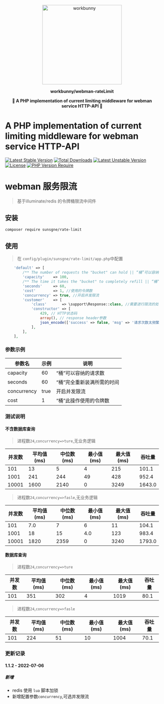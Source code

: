 <p align="center"><img width="260px" src="https://chaz6chez.cn/images/workbunny-logo.png" alt="workbunny"></p>

**<p align="center">workbunny/webman-rateLimit</p>**

**<p align="center">🦚 A PHP implementation of current limiting middleware for webman service HTTP-API 🦚</p>**

# A PHP implementation of current limiting middleware for webman service HTTP-API

[![Latest Stable Version](http://poser.pugx.org/sunsgne/rate-limit/v)](https://packagist.org/packages/workbunny/webman-nacos)
[![Total Downloads](http://poser.pugx.org/sunsgne/rate-limit/downloads)](https://packagist.org/packages/workbunny/webman-nacos)
[![Latest Unstable Version](http://poser.pugx.org/sunsgne/rate-limit/v/unstable)](https://packagist.org/packages/workbunny/webman-nacos)
[![License](http://poser.pugx.org/sunsgne/rate-limit/license)](https://packagist.org/packages/workbunny/webman-nacos)
[![PHP Version Require](http://poser.pugx.org/sunsgne/rate-limit/require/php)](https://packagist.org/packages/workbunny/webman-nacos)

# webman 服务限流

> 基于illuminate/redis 的令牌桶限流中间件

## 安装

```sh
composer require sunsgne/rate-limit
```

## 使用
> 在 `config/plugin/sunsgne/rate-limit/app.php`中配置
```php
    'default' => [
        /** The number of requests the "bucket" can hold || “桶”可以容纳的请求数 */
        'capacity'    => 100,
        /** The time it takes the "bucket" to completely refill || “桶”完全重新装满所需的时间  */
        'seconds'     => 60,
        'cost'        => 1, //使用的令牌数 
        'concurrency' => true, //开启并发限流
        'customer'    => [
            'class'       => \support\Response::class, //需要进行限流的处理的回调类
            'constructor' => [
                429, // HTTP状态码
                array(), // response header参数
                json_encode(['success' => false, 'msg' => '请求次数太频繁'], 256), // response Body参数
            ],
        ],
    ],
```
### 参数示例
| 参数名  | 示例  |  说明 |
| -------- |-----| ----- |
| capacity | 60  | “桶”可以容纳的请求数 |
| seconds | 60  | “桶”完全重新装满所需的时间 |
| concurrency | true  | 开启并发限流 |
| cost | 1   | “桶”此操作使用的令牌数 |


### 测试说明
#### 不含数据库查询

> 进程数`24`,`concurrency=>ture`,无业务逻辑


| 并发数    | 平均值(ms) | 中位数(ms) | 最小值(ms) | 最大值(ms) | 吞吐量    |
|--------|---------|---------|---------|---------|--------|
| 101    | 13      | 5       | 4       | 215     | 101.1  |
| 1001   | 241     | 244     | 49      | 428     | 952.4  |
| 10001  | 1600    | 2140    | 0       | 3249    | 1643.0 |


> 进程数`24`,`concurrency=>fasle`,无业务逻辑


| 并发数    | 平均值(ms) | 中位数(ms) | 最小值(ms) | 最大值(ms) | 吞吐量    |
|--------|---------|---------|---------|---------|--------|
| 101    | 7.0     | 7       | 6       | 11      | 104.1  |
| 1001   | 18      | 15      | 4.0     | 123     | 983.4  |
| 10001  | 1820    | 2359    | 0       | 3240    | 1793.0 |

#### 数据库查询

> 进程数`24`,`concurrency=>ture`


| 并发数    | 平均值(ms) | 中位数(ms) | 最小值(ms) | 最大值(ms) | 吞吐量    |
|--------|---------|---------|---------|---------|--------|
| 101    | 351     | 302     | 4       | 1019    | 80.1   |



> 进程数`24`,`concurrency=>fasle`


| 并发数    | 平均值(ms) | 中位数(ms) | 最小值(ms) | 最大值(ms) | 吞吐量    |
|--------|---------|---------|---------|---------|--------|
| 101    | 224     | 51      | 10      | 1004    | 70.1   |


### 更新记录
#### 1.1.2 - 2022-07-06
##### 新增
- redis 使用 `lua` 脚本加锁
- 新增配置参数`concurrency`,可选并发限流


